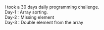 I took a 30 days daily programming challenge.
<br>
Day-1 : Array sorting.
<br>
Day-2 : Missing element
<br>
Day-3 : Double element from the array

